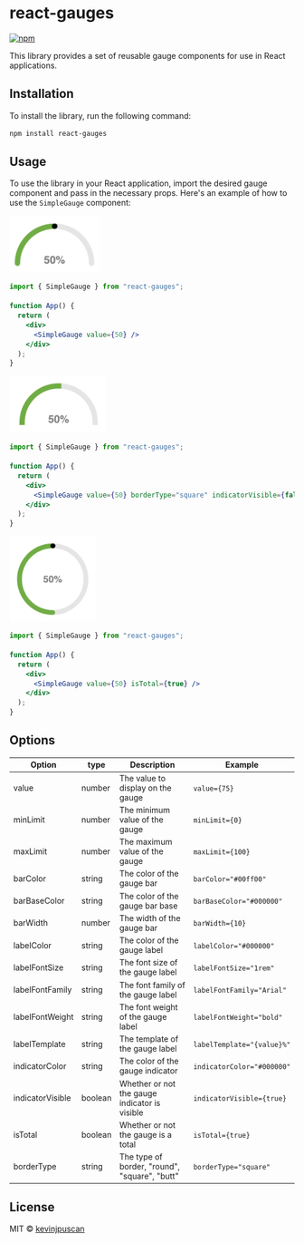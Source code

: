 # react-gauges
[![npm](https://img.shields.io/npm/v/react-gauges.svg)](https://www.npmjs.com/package/react-gauges)

This library provides a set of reusable gauge components for use in React applications.

## Installation

To install the library, run the following command:

```bash
npm install react-gauges
```

## Usage

To use the library in your React application, import the desired gauge component and pass in the necessary props. Here's an example of how to use the `SimpleGauge` component:

<img src="./.github/img/gauge-rouded.png" alt="demo" height="100"/>

```jsx
import { SimpleGauge } from "react-gauges";

function App() {
  return (
    <div>
      <SimpleGauge value={50} />
    </div>
  );
}
```

<img src="./.github/img/gauge-square.png" alt="demo" height="100"/>

```jsx
import { SimpleGauge } from "react-gauges";

function App() {
  return (
    <div>
      <SimpleGauge value={50} borderType="square" indicatorVisible={false} />
    </div>
  );
}
```

<img src="./.github/img/gauge-total.png" alt="demo" height="150"/>

```jsx
import { SimpleGauge } from "react-gauges";

function App() {
  return (
    <div>
      <SimpleGauge value={50} isTotal={true} />
    </div>
  );
}
```


## Options

| Option           | type    | Description                                   | Example                    |
| ---------------- | ------- | --------------------------------------------- | -------------------------- |
| value            | number  | The value to display on the gauge             | `value={75}`               |
| minLimit         | number  | The minimum value of the gauge                | `minLimit={0}`             |
| maxLimit         | number  | The maximum value of the gauge                | `maxLimit={100}`           |
| barColor         | string  | The color of the gauge bar                    | `barColor="#00ff00"`       |
| barBaseColor     | string  | The color of the gauge bar base               | `barBaseColor="#000000"`   |
| barWidth         | number  | The width of the gauge bar                    | `barWidth={10}`            |
| labelColor       | string  | The color of the gauge label                  | `labelColor="#000000"`     |
| labelFontSize    | string  | The font size of the gauge label              | `labelFontSize="1rem"`     |
| labelFontFamily  | string  | The font family of the gauge label            | `labelFontFamily="Arial"`  |
| labelFontWeight  | string  | The font weight of the gauge label            | `labelFontWeight="bold"`   |
| labelTemplate    | string  | The template of the gauge label               | `labelTemplate="{value}%"` |
| indicatorColor   | string  | The color of the gauge indicator              | `indicatorColor="#000000"` |
| indicatorVisible | boolean | Whether or not the gauge indicator is visible | `indicatorVisible={true}`  |
| isTotal          | boolean | Whether or not the gauge is a total           | `isTotal={true}`           |
| borderType       | string  | The type of border, "round", "square", "butt" | `borderType="square"`      |

## License

MIT © [kevinjpuscan](https://github.com/kevinjpuscan)
